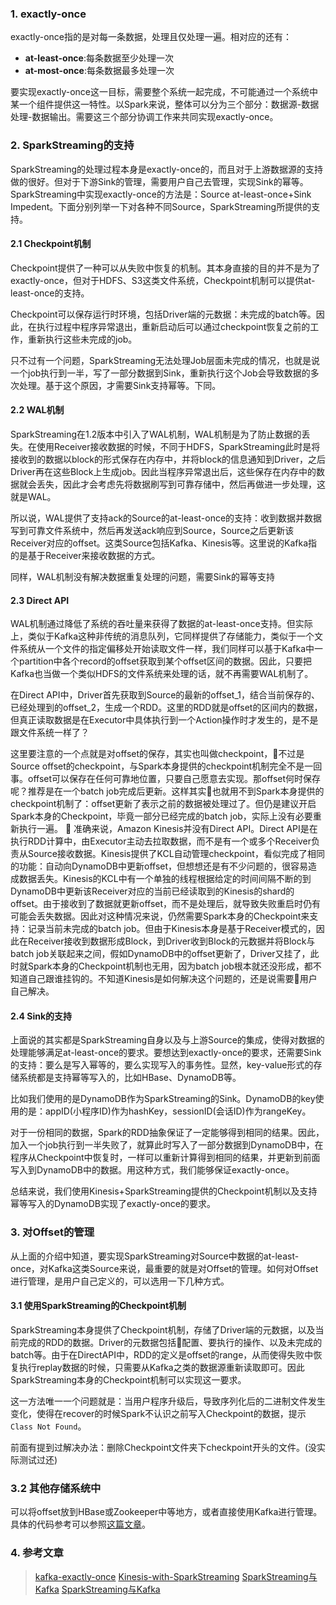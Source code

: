 ### 1. exactly-once
exactly-once指的是对每一条数据，处理且仅处理一遍。相对应的还有：
- **at-least-once**:每条数据至少处理一次
- **at-most-once**:每条数据最多处理一次

要实现exactly-once这一目标，需要整个系统一起完成，不可能通过一个系统中某一个组件提供这一特性。以Spark来说，整体可以分为三个部分：数据源-数据处理-数据输出。需要这三个部分协调工作来共同实现exactly-once。

### 2. SparkStreaming的支持
SparkStreaming的处理过程本身是exactly-once的，而且对于上游数据源的支持做的很好。但对于下游Sink的管理，需要用户自己去管理，实现Sink的幂等。SparkStreaming中实现exactly-once的方法是：Source at-least-once+Sink Impedent。下面分别列举一下对各种不同Source，SparkStreaming所提供的支持。

#### 2.1 Checkpoint机制
Checkpoint提供了一种可以从失败中恢复的机制。其本身直接的目的并不是为了exactly-once，但对于HDFS、S3这类文件系统，Checkpoint机制可以提供at-least-once的支持。

Checkpoint可以保存运行时环境，包括Driver端的元数据：未完成的batch等。因此，在执行过程中程序异常退出，重新启动后可以通过checkpoint恢复之前的工作，重新执行这些未完成的job。

只不过有一个问题，SparkStreaming无法处理Job层面未完成的情况，也就是说一个job执行到一半，写了一部分数据到Sink，重新执行这个Job会导致数据的多次处理。基于这个原因，才需要Sink支持幂等。下同。
#### 2.2 WAL机制
SparkStreaming在1.2版本中引入了WAL机制，WAL机制是为了防止数据的丢失。在使用Receiver接收数据的时候，不同于HDFS，SparkStreaming此时是将接收到的数据以block的形式保存在内存中，并将block的信息通知到Driver，之后Driver再在这些Block上生成job。因此当程序异常退出后，这些保存在内存中的数据就会丢失，因此才会考虑先将数据刷写到可靠存储中，然后再做进一步处理，这就是WAL。

所以说，WAL提供了支持ack的Source的at-least-once的支持：收到数据并数据写到可靠文件系统中，然后再发送ack响应到Source，Source之后更新该Receiver对应的offset。这类Source包括Kafka、Kinesis等。这里说的Kafka指的是基于Receiver来接收数据的方式。

同样，WAL机制没有解决数据重复处理的问题，需要Sink的幂等支持

#### 2.3 Direct API
WAL机制通过降低了系统的吞吐量来获得了数据的at-least-once支持。但实际上，类似于Kafka这种非传统的消息队列，它同样提供了存储能力，类似于一个文件系统从一个文件的指定偏移处开始读取文件一样，我们同样可以基于Kafka中一个partition中各个record的offset获取到某个offset区间的数据。因此，只要把Kafka也当做一个类似HDFS的文件系统来处理的话，就不再需要WAL机制了。

在Direct API中，Driver首先获取到Source的最新的offset_1，结合当前保存的、已经处理到的offset_2，生成一个RDD。这里的RDD就是offset的区间内的数据，但真正读取数据是在Executor中具体执行到一个Action操作时才发生的，是不是跟文件系统一样了？

这里要注意的一个点就是对offset的保存，其实也叫做checkpoint，不过是Source offset的checkpoint，与Spark本身提供的checkpoint机制完全不是一回事。offset可以保存在任何可靠地位置，只要自己愿意去实现。那offset何时保存呢？推荐是在一个batch job完成后更新。这样其实也就用不到Spark本身提供的checkpoint机制了：offset更新了表示之前的数据被处理过了。但仍是建议开启Spark本身的Checkpoint，毕竟一部分已经完成的batch job，实际上没有必要重新执行一遍。

准确来说，Amazon Kinesis并没有Direct API。Direct API是在执行RDD计算中，由Executor主动去拉取数据，而不是有一个或多个Receiver负责从Source接收数据。Kinesis提供了KCL自动管理checkpoint，看似完成了相同的功能：自动向DynamoDB中更新offset，但想想还是有不少问题的，很容易造成数据丢失。Kinesis的KCL中有一个单独的线程根据给定的时间间隔不断的到DynamoDB中更新该Receiver对应的当前已经读取到的Kinesis的shard的offset。由于接收到了数据就更新offset，而不是处理后，就导致失败重启时仍有可能会丢失数据。因此对这种情况来说，仍然需要Spark本身的Checkpoint来支持：记录当前未完成的batch job。但由于Kinesis本身是基于Receiver模式的，因此在Receiver接收到数据形成Block，到Driver收到Block的元数据并将Block与batch job关联起来之间，假如DynamoDB中的offset更新了，Driver又挂了，此时就Spark本身的Checkpoint机制也无用，因为batch job根本就还没形成，都不知道自己跟谁挂钩的。不知道Kinesis是如何解决这个问题的，还是说需要用户自己解决。

#### 2.4 Sink的支持
上面说的其实都是SparkStreaming自身以及与上游Source的集成，使得对数据的处理能够满足at-least-once的要求。要想达到exactly-once的要求，还需要Sink的支持：要么是写入幂等的，要么实现写入的事务性。显然，key-value形式的存储系统都是支持幂等写入的，比如HBase、DynamoDB等。

比如我们使用的是DynamoDB作为SparkStreaming的Sink。DynamoDB的key使用的是：appID(小程序ID)作为hashKey，sessionID(会话ID)作为rangeKey。

对于一份相同的数据，Spark的RDD抽象保证了一定能够得到相同的结果。因此，加入一个job执行到一半失败了，就算此时写入了一部分数据到DynamoDB中，在程序从Checkpoint中恢复时，一样可以重新计算得到相同的结果，并更新到前面写入到DynamoDB中的数据。用这种方式，我们能够保证exactly-once。

总结来说，我们使用Kinesis+SparkStreaming提供的Checkpoint机制以及支持幂等写入的DynamoDB实现了exactly-once的要求。

### 3. 对Offset的管理
从上面的介绍中知道，要实现SparkStreaming对Source中数据的at-least-once，对Kafka这类Source来说，最重要的就是对Offset的管理。如何对Offset进行管理，是用户自己定义的，可以选用一下几种方式。

#### 3.1 使用SparkStreaming的Checkpoint机制
SparkStreaming本身提供了Checkpoint机制，存储了Driver端的元数据，以及当前完成的RDD的数据。Driver的元数据包括配置、要执行的操作、以及未完成的batch等。由于在DirectAPI中，RDD的定义是offset的range，从而使得失败中恢复执行replay数据的时候，只需要从Kafka之类的数据源重新读取即可。因此SparkStreaming本身的Checkpoint机制可以实现这一要求。

这一方法唯一一个问题就是：当用户程序升级后，导致序列化后的二进制文件发生变化，使得在recover的时候Spark不认识之前写入Checkpoint的数据，提示`Class Not Found`。

前面有提到过解决办法：删除Checkpoint文件夹下checkpoint开头的文件。(没实际测试过还)

### 3.2 其他存储系统中
可以将offset放到HBase或Zookeeper中等地方，或者直接使用Kafka进行管理。具体的代码参考可以参照[这篇文章](https://juejin.im/entry/5acd7224f265da237c693f7d)。


### 4. 参考文章
> [kafka-exactly-once](https://github.com/koeninger/kafka-exactly-once/blob/master/blogpost.md)
> [Kinesis-with-SparkStreaming](https://medium.com/@b23llc/exactly-once-data-processing-with-amazon-kinesis-and-spark-streaming-7e7f82303e4)
> [SparkStreaming与Kafka](https://zhuanlan.zhihu.com/p/30721699)
> [SparkStreaming与Kafka](https://blog.cloudera.com/blog/2015/03/exactly-once-spark-streaming-from-apache-kafka/)
